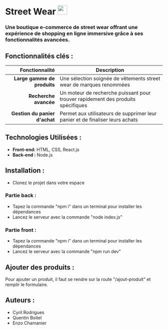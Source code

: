 # Street Wear <img src="https://tailwindui.com/img/logos/mark.svg?color=red&shade=600"  style="text-align:center" width="30" height="auto" />

### Une boutique e-commerce de street wear offrant une expérience de shopping en ligne immersive grâce à ses fonctionnalités avancées. 

## Fonctionnalités clés :
| Fonctionnalité | Description |
|-----:|-----------|
|**Large gamme de produits**| Une sélection soignée de vêtements street wear de marques renommées |
|**Recherche avancée**| Un moteur de recherche puissant pour trouver rapidement des produits spécifiques |
|**Gestion du panier d'achat**| Permet aux utilisateurs de supprimer leur panier et de finaliser leurs achats|

## Technologies Utilisées :
- **Front-end:** HTML, CSS, React.js
- **Back-end :** Node.js

## Installation :
- Clonez le projet dans votre espace

### Partie back : 
- Tapez la commande "npm i" dans un terminal pour installer les dépendances
- Lancez le serveur avec la commande "node index.js"

### Partie front :
- Tapez la commande "npm i" dans un terminal pour installer les dépendances
- Lancez le serveur avec la commande "npm run dev"

## Ajouter des produits :
Pour ajouter un produit, il faut se rendre sur la route "/ajout-produit" et remplir le formulaire.

## Auteurs :
- Cyril Rodrigues
- Quentin Boitel
- Enzo Chamanier
